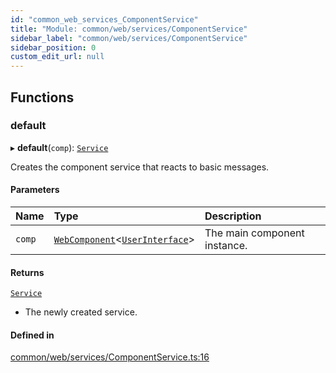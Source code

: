 ```yaml
---
id: "common_web_services_ComponentService"
title: "Module: common/web/services/ComponentService"
sidebar_label: "common/web/services/ComponentService"
sidebar_position: 0
custom_edit_url: null
---
```


## Functions

### default

▸ **default**(`comp`): [`Service`](../classes/common_web_services_Service.Service.md)

Creates the component service that reacts to basic messages.

#### Parameters

| Name | Type | Description |
| :------ | :------ | :------ |
| `comp` | [`WebComponent`](../classes/common_web_component_WebComponent.WebComponent.md)<[`UserInterface`](../classes/common_web_ui_UserInterface.UserInterface.md)\> | The main component instance. |

#### Returns

[`Service`](../classes/common_web_services_Service.Service.md)

- The newly created service.

#### Defined in

[common/web/services/ComponentService.ts:16](https://github.com/Soroush9978/rds-ng/blob/9a997cb/src/common/web/services/ComponentService.ts#L16)
